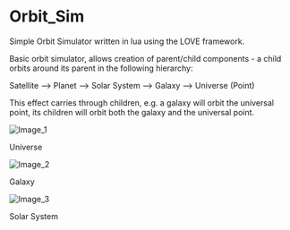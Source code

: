 # Orbit_Sim

Simple Orbit Simulator written in lua using the LOVE framework.

Basic orbit simulator, allows creation of parent/child components - a child orbits around its parent in the following hierarchy:

Satellite --> Planet --> Solar System --> Galaxy --> Universe (Point)

This effect carries through children, e.g. a galaxy will orbit the universal point, its children will orbit both the galaxy and the universal point.

![Image_1](https://github.com/track02/Orbit_Sim/blob/master/1.png)

  Universe

![Image_2](https://github.com/track02/Orbit_Sim/blob/master/2.png)

  Galaxy

![Image_3](https://github.com/track02/Orbit_Sim/blob/master/3.png)

  Solar System
